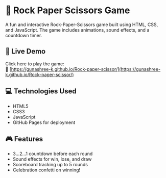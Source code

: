 # 🌸 Rock Paper Scissors Game

A fun and interactive Rock-Paper-Scissors game built using HTML, CSS, and JavaScript. The game includes animations, sound effects, and a countdown timer.

## 🚀 Live Demo
Click here to play the game:  
🔗 [https://gunashree-k.github.io/Rock-paper-scissor/](https://gunashree-k.github.io/Rock-paper-scissor/)

## 💻 Technologies Used
- HTML5
- CSS3
- JavaScript
- GitHub Pages for deployment

## 🎮 Features
- 3...2...1 countdown before each round
- Sound effects for win, lose, and draw
- Scoreboard tracking up to 5 rounds
- Celebration confetti on winning!
